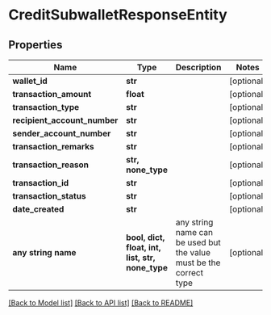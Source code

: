 # CreditSubwalletResponseEntity


## Properties
Name | Type | Description | Notes
------------ | ------------- | ------------- | -------------
**wallet_id** | **str** |  | [optional] 
**transaction_amount** | **float** |  | [optional] 
**transaction_type** | **str** |  | [optional] 
**recipient_account_number** | **str** |  | [optional] 
**sender_account_number** | **str** |  | [optional] 
**transaction_remarks** | **str** |  | [optional] 
**transaction_reason** | **str, none_type** |  | [optional] 
**transaction_id** | **str** |  | [optional] 
**transaction_status** | **str** |  | [optional] 
**date_created** | **str** |  | [optional] 
**any string name** | **bool, dict, float, int, list, str, none_type** | any string name can be used but the value must be the correct type | [optional]

[[Back to Model list]](../README.md#documentation-for-models) [[Back to API list]](../README.md#documentation-for-api-endpoints) [[Back to README]](../README.md)


